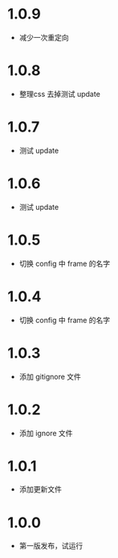 # 1.0.9
* 减少一次重定向

# 1.0.8
* 整理css 去掉测试 update

# 1.0.7
* 测试 update

# 1.0.6
* 测试 update

# 1.0.5
* 切换 config 中 frame 的名字

# 1.0.4
* 切换 config 中 frame 的名字

# 1.0.3
* 添加 gitignore 文件

# 1.0.2
* 添加 ignore 文件

# 1.0.1
* 添加更新文件

# 1.0.0
* 第一版发布，试运行
